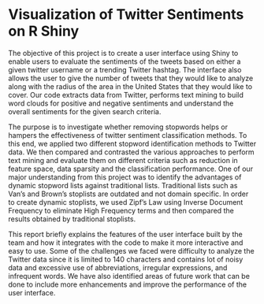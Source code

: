 # Visualization of Twitter Sentiments on R Shiny


The objective of this project is to create a user interface using Shiny to enable users to evaluate the sentiments of the tweets based on either a given twitter username or a trending Twitter hashtag. The interface also allows the user to give the number of tweets that they would like to analyze along with the radius of the area in the United States that they would like to cover. Our code extracts data from Twitter, performs text mining to build word clouds for positive and negative sentiments and understand the overall sentiments for the given search criteria.

The purpose is to investigate whether removing stopwords helps or hampers the effectiveness of twitter sentiment classification methods. To this end, we applied two different stopword identification methods to Twitter data. We then compared and contrasted the various approaches to perform text mining and evaluate them on different criteria such as reduction in feature space, data sparsity and the classification performance. One of our major understanding from this project was to identify the advantages of dynamic stopword lists against traditional lists. Traditional lists such as Van’s and Brown’s stoplists are outdated and not domain specific. In order to create dynamic stoplists, we used Zipf’s Law using Inverse Document Frequency to eliminate High Frequency terms and then compared the results obtained by traditional stoplists.

This report briefly explains the features of the user interface built by the team and how it integrates with the code to make it more interactive and easy to use. Some of the challenges we faced were difficulty to analyze the Twitter data since it is limited to 140 characters and contains lot of noisy data and excessive use of abbreviations, irregular expressions, and infrequent words. We have also identified areas of future work that can be done to include more enhancements and improve the performance of the user interface.
